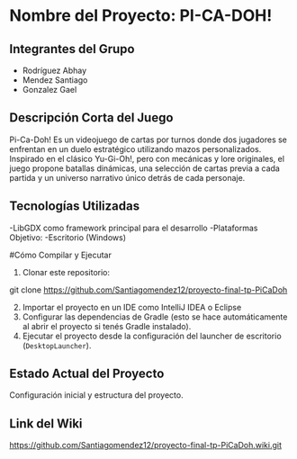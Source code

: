 # Nombre del Proyecto: PI-CA-DOH! 

## Integrantes del Grupo
 
- Rodríguez Abhay
- Mendez Santiago
- Gonzalez Gael


## Descripción Corta del Juego 

Pi-Ca-Doh! Es un videojuego de cartas por turnos donde dos jugadores se enfrentan en un duelo
estratégico utilizando mazos personalizados. Inspirado en el clásico Yu-Gi-Oh!, pero con mecánicas y
lore originales, el juego propone batallas dinámicas, una selección de cartas previa a cada partida y un
universo narrativo único detrás de cada personaje.

## Tecnologías Utilizadas 
-LibGDX como framework principal para el desarrollo
-Plataformas Objetivo: 
-Escritorio (Windows)

#Cómo Compilar y Ejecutar 

1. Clonar este repositorio: 

git clone https://github.com/Santiagomendez12/proyecto-final-tp-PiCaDoh

2. Importar el proyecto en un IDE como IntelliJ IDEA o Eclipse 
3. Configurar las dependencias de Gradle (esto se hace automáticamente al abrir el proyecto si tenés Gradle instalado).
4. Ejecutar el proyecto desde la configuración del launcher de escritorio (`DesktopLauncher`).

## Estado Actual del Proyecto
Configuración inicial y estructura del proyecto.

## Link del Wiki 

https://github.com/Santiagomendez12/proyecto-final-tp-PiCaDoh.wiki.git
